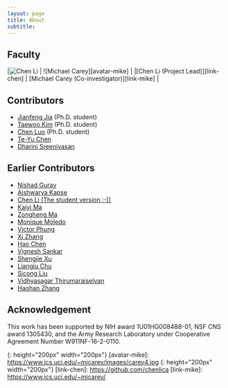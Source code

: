```yaml
---
layout: page
title: About
subtitle:  
---
```


## Faculty

|![Chen Li][avatar-chen] | ![Michael Carey][avatar-mike] |
|[Chen Li (Project Lead)][link-chen] | [Michael Carey (Co-investigator)][link-mike] |

## Contributors
* [Jianfeng Jia](https://github.com/JavierJia) (Ph.D. student)
* [Taewoo Kim](https://github.com/waans11) (Ph.D. student)
* [Chen Luo](luochen01.github.io) (Ph.D. student)
* [Te-Yu Chen](https://github.com/DeyuChen)
* [Dharini Sreenivasan](https://github.com/dharini-s)

## Earlier Contributors
* [Nishad Gurav](https://github.com/nishadg)
* [Aishwarya Kapse](https://github.com/aishwaryakapse)
* [Chen Li (The student version :-))](https://github.com/JeremyLi28)
* [Kaiyi Ma](https://github.com/kaiyim)
* [Zongheng Ma](https://github.com/zonghengma)
* [Monique Moledo](https://github.com/MoniMoledo)
* [Victor Phung](https://github.com/starmon00)
* [Xi Zhang](https://github.com/xizzzz)
* [Hao Chen](https://github.com/haochen07)
* [Vignesh Sankar](https://github.com/vignesh-sankar)
* [Shengjie Xu](https://github.com/HotLemonJuice)
* [Liangju Chu](https://github.com/liangjuc)
* [Sicong Liu](https://github.com/lsclovecode)
* [Vidhyasagar Thirumaraiselvan](https://github.com/vidhya567)
* [Haohan Zhang](https://github.com/hh1680651)


## Acknowledgement
This work has been supported by NIH award 1U01HG008488-01, NSF CNS award 1305430,
and the Army Research Laboratory under Cooperative Agreement Number W911NF-16-2-0110.

[avatar-chen]: https://docs.google.com/drawings/d/1PIQwRDWhX66nWYO1hAGn7DA3T5KnARz5S-FKeiJzHvs/pub?w=200&h=200
{: height="200px" width="200px"}
[avatar-mike]: https://www.ics.uci.edu/~mjcarey/images/carey4.jpg
{: height="200px" width="200px"}
[link-chen]: https://github.com/chenlica
[link-mike]: https://www.ics.uci.edu/~mjcarey/
